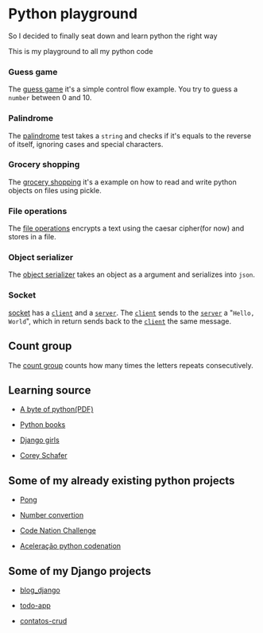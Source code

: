 # Python playground

So I decided to finally seat down and learn python the right way

This is my playground to all my python code

### Guess game

The [guess game](/guess-game) it's a simple control flow example. You try to guess a `number` between 0 and 10.

### Palindrome

The [palindrome](/palindrome) test takes a `string` and checks if it's equals to the reverse of itself, ignoring cases and special characters.

### Grocery shopping

The [grocery shopping](/grocery-shopping) it's a example on how to read and write python objects on files using pickle.

### File operations

The [file operations](/file-operations) encrypts a text using the caesar cipher(for now) and stores in a file.

### Object serializer

The [object serializer](/object-serializer) takes an object as a argument and serializes into `json`.

### Socket

[client]: /socket/client.py
[server]: /socket/server.py

[socket](/socket) has a [`client`][client] and a [`server`][server]. The [`client`][client] sends to the [`server`][server] a "`Hello, World`", which in return sends back to the [`client`][client] the same message.

## Count group

The [count group](./count_group/count_group.py) counts how many times the letters repeats consecutively.

## Learning source

* [A byte of python(PDF)](https://edisciplinas.usp.br/pluginfile.php/3252353/mod_resource/content/1/b_Swaroop_Byte_of_python.pdf)

* [Python books](https://pythonbooks.revolunet.com/)

* [Django girls](https://tutorial.djangogirls.org/)

* [Corey Schafer](https://www.youtube.com/channel/UCCezIgC97PvUuR4_gbFUs5g)

## Some of my already existing python projects

* [Pong](https://github.com/rjLelis/Pong)

* [Number convertion](https://github.com/rjLelis/number-conversion)

* [Code Nation Challenge](https://github.com/rjLelis/code-nation-challenge)

* [Aceleração python codenation](https://github.com/rjLelis/aceleracao-python)

## Some of my Django projects

* [blog_django](https://github.com/rjLelis/blog_django)

* [todo-app](https://github.com/rjLelis/todo-app)

* [contatos-crud](https://github.com/rjLelis/contatos-crud)
